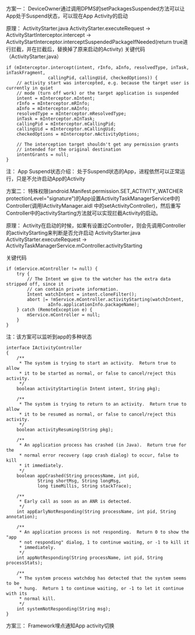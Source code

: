 方案一：
DeviceOwner通过调用DPMS的setPackagesSuspended方法可以让App处于Suspend状态，可以现在App Activity的启动

原理：
ActivityStarter.java
ActivityStarter.executeRequest -> ActivityStartInterceptor.intercept -> ActivityStartInterceptor.interceptSuspendedPackageIfNeeded(return true进行拦截，并在拦截后，替换掉了原来启动的Activity)
关键代码（ActivityStarter.java）
```
if (mInterceptor.intercept(intent, rInfo, aInfo, resolvedType, inTask, inTaskFragment,
                callingPid, callingUid, checkedOptions)) {
    // activity start was intercepted, e.g. because the target user is currently in quiet
    // mode (turn off work) or the target application is suspended
    intent = mInterceptor.mIntent;
    rInfo = mInterceptor.mRInfo;
    aInfo = mInterceptor.mAInfo;
    resolvedType = mInterceptor.mResolvedType;
    inTask = mInterceptor.mInTask;
    callingPid = mInterceptor.mCallingPid;
    callingUid = mInterceptor.mCallingUid;
    checkedOptions = mInterceptor.mActivityOptions;

    // The interception target shouldn't get any permission grants
    // intended for the original destination
    intentGrants = null;
}
```

注：
App Suspend状态介绍：
处于Suspend状态的App，进程依然可以正常运行，只是不允许启动App的Activity



方案二：
特殊权限(android.Manifest.permission.SET_ACTIVITY_WATCHER protectionLevel="signature")的App设置ActivityTaskManagerService中的Controller(调用IActivityManager.aidl 中的setActivityController)，然后重写Controller中的activityStarting方法就可以实现拦截Activity的启动。

原理：
Activity在启动的时候，如果有设置过Controller，则会先调用Controller的activityStarting来判断是否允许启动
ActivityStarter.java
ActivityStarter.executeRequest -> ActivityTaskManagerService.mController.activityStarting


关键代码
```
if (mService.mController != null) {
    try {
        // The Intent we give to the watcher has the extra data stripped off, since it
        // can contain private information.
        Intent watchIntent = intent.cloneFilter();
        abort |= !mService.mController.activityStarting(watchIntent,
                aInfo.applicationInfo.packageName);
    } catch (RemoteException e) {
        mService.mController = null;
    }
}
```
注：该方案可以监听到app的多种状态
```
interface IActivityController
{
    /**
     * The system is trying to start an activity.  Return true to allow
     * it to be started as normal, or false to cancel/reject this activity.
     */
    boolean activityStarting(in Intent intent, String pkg);
    
    /**
     * The system is trying to return to an activity.  Return true to allow
     * it to be resumed as normal, or false to cancel/reject this activity.
     */
    boolean activityResuming(String pkg);
    
    /**
     * An application process has crashed (in Java).  Return true for the
     * normal error recovery (app crash dialog) to occur, false to kill
     * it immediately.
     */
    boolean appCrashed(String processName, int pid,
            String shortMsg, String longMsg,
            long timeMillis, String stackTrace);
    
    /**
     * Early call as soon as an ANR is detected.
     */
    int appEarlyNotResponding(String processName, int pid, String annotation);

    /**
     * An application process is not responding.  Return 0 to show the "app
     * not responding" dialog, 1 to continue waiting, or -1 to kill it
     * immediately.
     */
    int appNotResponding(String processName, int pid, String processStats);

    /**
     * The system process watchdog has detected that the system seems to be
     * hung.  Return 1 to continue waiting, or -1 to let it continue with its
     * normal kill.
     */
    int systemNotResponding(String msg);
}
```

方案三：
Framework埋点通知App activity切换
